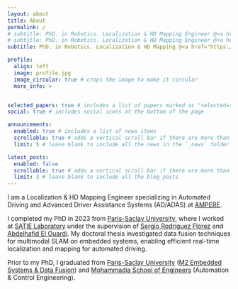 ```yaml
---
layout: about
title: About
permalink: /
# subtitle: PhD. in Robotics. Localization & HD Mapping Engineer @<a href='https://www.ampere.cars/'><strong>AMPERE</strong></a>. 
# subtitle: PhD. in Robotics. Localization & HD Mapping Engineer @<a href='https://www.ampere.cars/'>AMPERE</a>. 
subtitle: PhD. in Robotics. Localization & HD Mapping @<a href="https://www.ampere.cars/" style="font-weight:bold;color:#0011FF">AMPERE</a>. 

profile:
  align: left
  image: profile.jpg
  image_circular: true # crops the image to make it circular
  more_info: >


selected_papers: true # includes a list of papers marked as "selected={true}"
social: true # includes social icons at the bottom of the page

announcements:
  enabled: true # includes a list of news items
  scrollable: true # adds a vertical scroll bar if there are more than 3 news items
  limit: 5 # leave blank to include all the news in the `_news` folder

latest_posts:
  enabled: false
  scrollable: true # adds a vertical scroll bar if there are more than 3 new posts items
  limit: 3 # leave blank to include all the blog posts
---
```



I am a Localization & HD Mapping Engineer specializing in Automated Driving and Advanced Driver Assistance Systems (AD/ADAS) at [AMPERE](https://www.ampere.cars/). 

I completed my PhD in 2023 from [Paris-Saclay University](https://www.universite-paris-saclay.fr/), where I worked at [SATIE Laboratory](https://satie.ens-paris-saclay.fr/fr) under the supervision of [Sergio Rodríguez Flórez](https://hebergement.universite-paris-saclay.fr/sergio.rodriguez/) and [Abdelhafid El Ouardi](https://scholar.google.fr/citations?user=XeCMgjwAAAAJ&hl=en). My doctoral thesis investigated data fusion techniques for multimodal SLAM on embedded systems, enabling efficient real-time localization and mapping for automated driving.

Prior to my PhD, I graduated from [Paris-Saclay University](https://www.universite-paris-saclay.fr/) ([M2 Embedded Systems & Data Fusion](https://www.universite-paris-saclay.fr/formation/master/electronique-energie-electrique-automatique/m2-systemes-embarques-et-traitement-de-linformation)) and [Mohammadia School of Engineers](https://www.emi.ac.ma/emi/) (Automation & Control Engineering).

 

<!-- Write your biography here. Tell the world about yourself. Link to your favorite [subreddit](http://reddit.com). You can put a picture in, too. The code is already in, just name your picture `prof_pic.jpg` and put it in the `img/` folder.

Put your address / P.O. box / other info right below your picture. You can also disable any of these elements by editing `profile` property of the YAML header of your `_pages/about.md`. Edit `_bibliography/papers.bib` and Jekyll will render your [publications page](/al-folio/publications/) automatically.

Link to your social media connections, too. This theme is set up to use [Font Awesome icons](https://fontawesome.com/) and [Academicons](https://jpswalsh.github.io/academicons/), like the ones below. Add your Facebook, Twitter, LinkedIn, Google Scholar, or just disable all of them. -->
